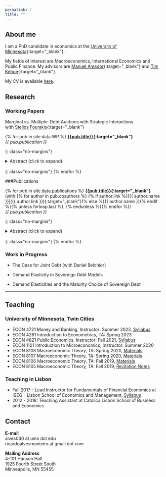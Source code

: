 ```yaml
---
permalink: /
title: ""
---
```


## About me

I am a PhD candidate in economics at the [University of Minnesota](https://cla.umn.edu/economics){:target="_blank"}.

My fields of interest are Macroeconomics, International Economics and Public Finance. My advisors are [Manuel Amador](https://manuelamador.me){:target="_blank"} and [Tim Kehoe](http://users.econ.umn.edu/~tkehoe/){:target="_blank"}.

My CV is available [here](/assets/papers/CV_current.pdf).


## Research

### Working Papers


Marginal vs. Multiple: Debt Auctions with Strategic Interactions \
with [Stelios Fourakis](https://www.steliosfourakis.com){:target="_blank"}

{% for pub in site.data.WP %}
  **[{{pub.title}}]({{pub.link}}){:target="_blank"}** \
  *{{ pub.publication }}*
  <!-- This applies apply the no-margins class to prev paragraph to remove margins -->
  {: class="no-margins"}
  <details>
      <summary>Abstract (click to expand)</summary>
      {{ pub.abstract }}
  </details>

  <!-- This creates line break to space out items; need the no-margins class also since this gets automatically wrapped with a <p> which by default has extra margins -->
  <br/>
  {: class="no-margins"}
{% endfor %}

###Publications

{% for pub in site.data.publications %}
  **[{{pub.title}}]({{pub.link}}){:target="_blank"}** \
  (with {% for author in pub.coauthors %} {% if author.link %}[{{ author.name }}]({{ author.link }}){:target="_blank"}{% else %}{{ author.name }}{% endif %}{% unless forloop.last %}, {% endunless %}{% endfor %}) \
  *{{ pub.publication }}*
  <!-- This applies apply the no-margins class to prev paragraph to remove margins -->
  {: class="no-margins"}
  <details>
      <summary>Abstract (click to expand)</summary>
      {{ pub.abstract }}
  </details>

  <!-- This creates line break to space out items; need the no-margins class also since this gets automatically wrapped with a <p> which by default has extra margins -->
  <br/>
  {: class="no-margins"}
{% endfor %}

### Work in Progress

- The Case for Joint Debt (with Daniel Belchior)

- Demand Elasticity in Sovereign Debt Models

- Demand Elasticities and the Maturity Choice of Sovereign Debt

---
## Teaching

### University of Minnesota, Twin Cities 
- ECON 4721 Money and Banking, Instructor: Summer 2023, [Syllabus](/assets/teaching/syllabus_4721.pdf)
- ECON 4261 Introduction to Econometrics, TA: Spring 2023
- ECON 4821 Public Economics, Instructor: Fall 2021, [Syllabus](/assets/teaching/syllabus_4821.pdf)
- ECON 1101 Introduction to Microeconomics, Instructor: Summer 2020
- ECON 8108 Macroeconomic Theory, TA: Spring 2020, [Materials](https://sites.google.com/view/ricardo-alves-monteiro/teaching/econ-8108?authuser=0) 
- ECON 8107 Macroeconomic Theory, TA: Spring 2020, [Materials](https://sites.google.com/view/ricardo-alves-monteiro/teaching/econ-8107?authuser=0)
- ECON 8106 Macroeconomic Theory, TA: Fall 2019, [Materials](https://sites.google.com/view/ricardo-alves-monteiro/teaching/econ-8106?authuser=0)
- ECON 8105 Macroeconomic Theory, TA: Fall 2019, [Recitation Notes](/assets/teaching/Notes_8105.pdf)

### Teaching in Lisbon
- Fall 2017 - Lead Instructor for Fundamentals of Financial Economics at ISEG - Lisbon School of Economics and Management, [Syllabus](/assets/teaching/syllabus_ISEG.pdf)
- 2012 - 2018: Teaching Assistant at Catolica Lisbon School of Business and Economics

## Contact

**E-mail** \
alves030 at umn dot edu \
ricardoalvesmonteiro  at gmail dot com

**Mailing Address** \
4-101 Hanson Hall \
1925 Fourth Street South \
Minneapolis, MN 55455
